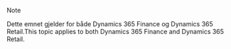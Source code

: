 > [!NOTE]
> <span data-ttu-id="47e49-101">Dette emnet gjelder for både Dynamics 365 Finance og Dynamics 365 Retail.</span><span class="sxs-lookup"><span data-stu-id="47e49-101">This topic applies to both Dynamics 365 Finance and Dynamics 365 Retail.</span></span> 
